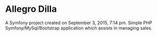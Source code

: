 Allegro Dilla
===============

A Symfony project created on September 3, 2015, 7:14 pm.
Simple PHP Symfony/MySql/Bootstrap application which assists in managing sales. 
